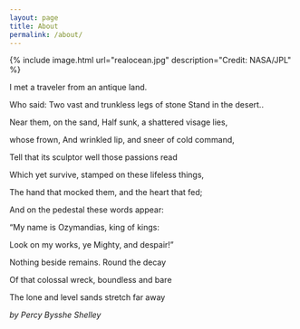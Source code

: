 ```yaml
---
layout: page
title: About
permalink: /about/
---
```




{% include image.html url="realocean.jpg" description="Credit: NASA/JPL" %}



I met a traveler from an antique land.


Who said: Two vast and trunkless legs of stone Stand in the desert..


Near them, on the sand, Half sunk, a shattered visage lies,


whose frown, And wrinkled lip, and sneer of cold command,


Tell that its sculptor well those passions read


Which yet survive, stamped on these lifeless things,


The hand that mocked them, and the heart that fed;


And on the pedestal these words appear:


“My name is Ozymandias, king of kings:


Look on my works, ye Mighty, and despair!”


Nothing beside remains. Round the decay


Of that colossal wreck, boundless and bare


The lone and level sands stretch far away


_by Percy Bysshe Shelley_
